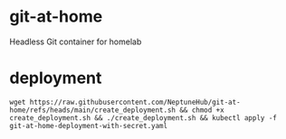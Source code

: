 # git-at-home
Headless Git container for homelab

# deployment
```
wget https://raw.githubusercontent.com/NeptuneHub/git-at-home/refs/heads/main/create_deployment.sh && chmod +x create_deployment.sh && ./create_deployment.sh && kubectl apply -f git-at-home-deployment-with-secret.yaml
```
